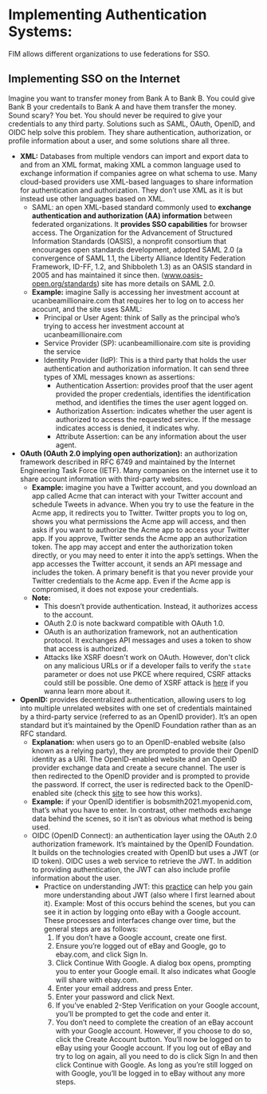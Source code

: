 # Implementing Authentication Systems:
FIM allows different organizations to use federations for SSO.
## Implementing SSO on the Internet
Imagine you want to transfer money from Bank A to Bank B. You could give Bank B your credentails to Bank A and have them transfer the money. Sound scary? You bet. You should never be required to give your credentials to any third party. Solutions such as SAML, OAuth, OpenID, and OIDC help solve this problem. They share authentication, authorization, or profile information about a user, and some solutions share all three.
- **XML:** Databases from multiple vendors can import and export data to and from an XML format, making XML a common language used to exchange information if companies agree on what schema to use. Many cloud-based providers use XML-based languages to share information for authentication and authorization. They don’t use XML as it is but instead use other languages based on XML.
  - SAML: an open XML-based standard commonly used to **exchange authentication and authorization (AA) information** between federated organizations. It **provides SSO capabilities** for browser access. The Organization for the Advancement of Structured Information Standards (OASIS), a nonprofit consortium that encourages open standards development, adopted SAML 2.0 (a convergence of SAML 1.1, the Liberty Alliance Identity Federation Framework, ID-FF, 1.2, and Shibboleth 1.3) as an OASIS standard in 2005 and has maintained it since then. (www.oasis-open.org/standards) site has more details on SAML 2.0.
  - **Example:** imagine Sally is accessing her investment account at ucanbeamillionaire.com that requires her to log on to access her acocunt, and the site uses SAML:
    - Principal or User Agent: think of Sally as the principal who’s trying to access her investment account at ucanbeamillionaire.com
    - Service Provider (SP): ucanbeamillionaire.com site is providing the service
    - Identity Provider (IdP): This is a third party that holds the user authentication and authorization information. It can send three types of XML messages known as assertions:
      - Authentication Assertion: provides proof that the user agent provided the proper credentials, identifies the identification method, and identifies the times the user agent logged on.
      - Authorization Assertion: indicates whether the user agent is authorized to access the requested service. If the message indicates access is denied, it indicates why.
      - Attribute Assertion: can be any information about the user agent.
- **OAuth (OAuth 2.0 implying open authorization):** an authorization framework described in RFC 6749 and maintained by the Internet Engineering Task Force (IETF). Many companies on the internet use it to share account information with third-party websites.
  - **Example:** imagine you have a Twitter account, and you download an app called Acme that can interact with your Twitter account and schedule Tweets in advance. When you try to use the feature in the Acme app, it redirects you to Twitter. Twitter propts you to log on, shows you what permissions the Acme app will access, and then asks if you want to authorize the Acme app to access your Twitter app. If you approve, Twitter sends the Acme app an authorization token. The app may accept and enter the authorization token directly, or you may need to enter it into the app’s settings. When the app accesses the Twitter account, it sends an API message and includes the token. A primary benefit is that you never provide your Twitter credentials to the Acme app. Even if the Acme app is compromised, it does not expose your credentials.
  - **Note:**
    - This doesn’t provide authentication. Instead, it authorizes access to the account.
    - OAuth 2.0 is note backward compatible with OAuth 1.0.
    - OAuth is an authorization framework, not an authentication protocol. It exchanges API messages and uses a token to show that access is authorized.
    - Attacks like XSRF doesn't work on OAuth. However, don't click on any malicious URLs or if a developer fails to verify the `state` parameter or does not use PKCE where required, CSRF attacks could still be possible. One demo of XSRF attack is [here](https://github.com/zedttxj/Web-Security-Exploits/tree/main/Example-1) if you wanna learn more about it.
- **OpenID:** provides decentralized authentication, allowing users to log into multiple unrelated websites with one set of credentials maintained by a third-party service (referred to as an OpenID provider). It’s an open standard but it’s maintained by the OpenID Foundation rather than as an RFC standard.
  - **Explanation:** when users go to an OpenID-enabled website (also known as a relying party), they are prompted to provide their OpenID identity as a URI. The OpenID-enabled website and an OpenID provider exchange data and create a secure channel. The user is then redirected to the OpenID provider and is prompted to provide the password. If correct, the user is redirected back to the OpenID-enabled site (check this [site](http://openidexplained.com/use) to see how this works).
  - **Example:** if your OpenID identifier is bobsmith2021.myopenid.com, that’s what you have to enter. In contrast, other methods exchange data behind the scenes, so it isn’t as obvious what method is being used.
  - OIDC (OpenID Connect): an authentication layer using the OAuth 2.0 authorization framework. It’s maintained by the OpenID Foundation. It builds on the technologies created with OpenID but uses a JWT (or ID token). OIDC uses a web service to retrieve the JWT. In addition to providing authentication, the JWT can also include profile information about the user.
    - Practice on understanding JWT: this [practice](https://play.picoctf.org/practice/challenge/236?category=1&page=4) can help you gain more understanding about JWT (also where I first learned about it). Example: Most of this occurs behind the scenes, but you can see it in action by logging onto eBay with a Google account. These processes and interfaces change over time, but the general steps are as follows:
      1. If you don’t have a Google account, create one first.
      2. Ensure you’re logged out of eBay and Google, go to ebay.com, and click Sign In.
      3. Click Continue With Google. A dialog box opens, prompting you to enter your Google email. It also indicates what Google will share with ebay.com.
      4. Enter your email address and press Enter.
      5. Enter your password and click Next.
      6. If you’ve enabled 2-Step Verification on your Google account, you’ll be prompted to get the code and enter it.
      7. You don’t need to complete the creation of an eBay account with your Google account. However, if you choose to do so, click the Create Account button. You’ll now be logged on to eBay using your Google account. If you log out of eBay and try to log on again, all you need to do is click Sign In and then click Continue with Google. As long as you’re still logged on with Google, you’ll be logged in to eBay without any more steps.
